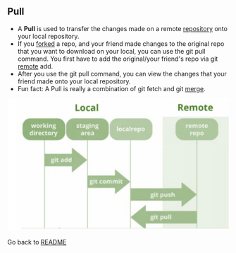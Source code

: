 ## Pull

* A **Pull** is used to transfer the changes made on a remote [repository](repository.md) onto your local repository. 
* If you [forked](fork.md) a repo, and your friend made changes to the original repo that you want to download on your local, you can use the git pull command. You first have to add the original/your friend's repo via git [remote](remote.md) add. 
* After you use the git pull command, you can view the changes that your friend made onto your local repository.
* Fun fact: A Pull is really a combination of git fetch and git [merge](merge.md).

![pull](images/push.png)

Go back to [README](README.md)
